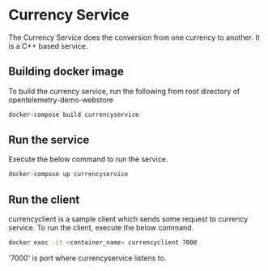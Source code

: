 # Currency Service

The Currency Service does the conversion from one currency to another.
It is a C++ based service.

## Building docker image

To build the currency service, run the following from root directory
of opentelemetry-demo-webstore

```sh
docker-compose build currencyservice
```

## Run the service

Execute the below command to run the service.

```sh
docker-compose up currencyservice
```

## Run the client

currencyclient is a sample client which sends some request to currency
service. To run the client, execute the below command.

```sh
docker exec -it <container_name> currencyclient 7000
```

'7000' is port where currencyservice listens to.
